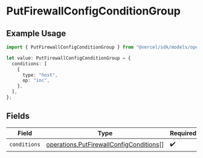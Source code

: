 # PutFirewallConfigConditionGroup

## Example Usage

```typescript
import { PutFirewallConfigConditionGroup } from "@vercel/sdk/models/operations/putfirewallconfig.js";

let value: PutFirewallConfigConditionGroup = {
  conditions: [
    {
      type: "host",
      op: "inc",
    },
  ],
};
```

## Fields

| Field                                                                                              | Type                                                                                               | Required                                                                                           | Description                                                                                        |
| -------------------------------------------------------------------------------------------------- | -------------------------------------------------------------------------------------------------- | -------------------------------------------------------------------------------------------------- | -------------------------------------------------------------------------------------------------- |
| `conditions`                                                                                       | [operations.PutFirewallConfigConditions](../../models/operations/putfirewallconfigconditions.md)[] | :heavy_check_mark:                                                                                 | N/A                                                                                                |